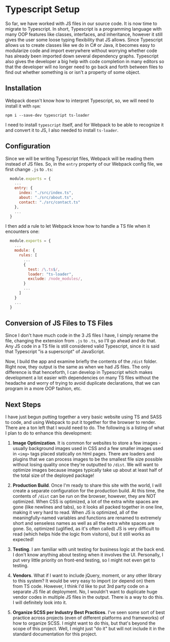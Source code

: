 # Typescript Setup

So far, we have worked with JS files in our source code. It is now time to migrate to Typescript. In short, Typescript is a programming language with many OOP features like classes, interfaces, and inheritance, however it still gives the user some loose typing flexibility that JS allows. Since Typescript allows us to create classes like we do in C# or Java, it becomes easy to modularize code and import everywhere without worrying whether code has already been imported down several dependency graphs. Typescript also gives the developer a big help with code completion in many editors so that the developer will no longer need to go back and forth between files to find out whether something is or isn't a property of some object.

## Installation

Webpack doesn't know how to interpret Typescript, so, we will need to install it with `npm`:

`npm i --save-dev typescript ts-loader`

I need to install `typescript` itself, and for Webpack to be able to recognize it and convert it to JS, I also needed to install `ts-loader`.

## Configuration

Since we will be writing Typescript files, Webpack will be reading them instead of JS files. So, in the `entry` property of our Webpack config file, we first change `.js` to `.ts`:

```javascript
  module.exports = {
    ...
    entry: {
      index: "./src/index.ts",
      about: "./src/about.ts",
      contact: "./src/contact.ts"
    },
    ...
  }
```

I then add a rule to let Webpack know how to handle a TS file when it encounters one:

```javascript
  module.exports = {
    ...
    module: {
      rules: [
        ...
        {
          test: /\.ts$/,
          loader: "ts-loader",
          exclude: /node_modules/,
        }
        ...
      ]
    }
    ...
  }
```

## Conversion of JS Files to TS Files

Since I don't have much code in the 3 JS files I have, I simply rename the file, changing the extension from `.js` to `.ts`, so I'll go ahead and do that. Any JS code in a TS file is still considered valid Typescript, since it is said that Typescript "is a superscript" of JavaScript.

Now, I build the app and examine briefly the contents of the `/dist` folder. Right now, they output is the same as when we had JS files. The only difference is that henceforth, I can develop in Typescript which makes development a lot easier with dependencies on many TS files without the headache and worry of trying to avoid duplicate declarations, that we can program in a more OOP fashion, etc.

## Next Steps

I have just begun putting together a very basic website using TS and SASS to code, and using Webpack to put it together for the browser to render. There are a ton left that I would need to do. The following is a listing of what I plan to do to enhance this development:

1. **Image Optimization**. It is common for websites to store a few images - usually background images used in CSS and a few smaller images used in `<img>` tags placed statically on html pages. There are loaders and plugins that we can process images to be the smallest file size possible without losing quality once they're outputted to `/dist`. We will want to optimize images because images typically take up about at least half of the total size of the deployed package!

2. **Production Build**. Once I'm ready to share this site with the world, I will create a separate configuration for the production build. At this time, the contents of `/dist` can be run on the browser, however, they are NOT optimized. When CSS is optimized, a lot of the extra white spaces are gone (like newlines and tabs), so it looks all packed together in one line, making it very hard to read. When JS is optimized, all of the meaningfully-named variables and functions are renamed to extremely short and senseless names as well as all the extra white spaces are gone. So, optimized (uglified, as it's often called) JS is very difficult to read (which helps hide the logic from visitors), but it still works as expected!

3. **Testing**. I am familiar with unit testing for business logic at the back end. I don't know anything about testing when it involves the UI. Personally, I put very little priority on front-end testing, so I might not even get to testing.

4. **Vendors**. What if I want to include jQuery, moment, or any other library to this system? It would be very easy to import (or depend on) them from TS code. However, I think I'd like to put 3rd party code on a separate JS file at deployment. No, I wouldn't want to duplicate huge vendor codes in multiple JS files in the output. There is a way to do this. I will definitely look into it.

5. **Organize SCSS per Industry Best Practices**. I've seen some sort of best practice across projects (even of different platforms and frameworks) of how to organize SCSS. I might want to do this, but that's beyond the scope of this project. Well, I might just "do it" but will not include it in the standard documentation for this project.





